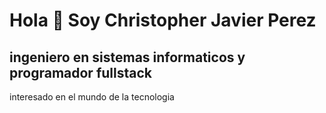# Hola 👋 Soy Christopher Javier Perez

## ingeniero en sistemas informaticos y programador fullstack

interesado en el mundo de la tecnologia

<!--
**christoperez10/christoperez10** is a ✨ _special_ ✨ repository because its `README.md` (this file) appears on your GitHub profile.

Here are some ideas to get you started:

- 🔭 I’m currently working on ...
- 🌱 I’m currently learning ...
- 👯 I’m looking to collaborate on ...
- 🤔 I’m looking for help with ...
- 💬 Ask me about ...
- 📫 How to reach me: ...
- 😄 Pronouns: ...
- ⚡ Fun fact: ...
hola soy christopher
-->
